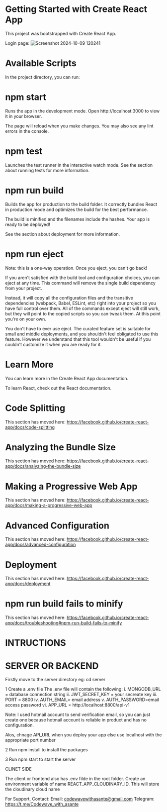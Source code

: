 # Getting Started with Create React App
This project was bootstrapped with Create React App.

Login page:
![Screenshot 2024-10-09 120241](https://github.com/user-attachments/assets/2d093dcb-9779-4dc5-81c5-ed0a0c8b9714)

# Available Scripts
In the project directory, you can run:

# npm start
Runs the app in the development mode.
Open http://localhost:3000 to view it in your browser.

The page will reload when you make changes.
You may also see any lint errors in the console.

# npm test
Launches the test runner in the interactive watch mode.
See the section about running tests for more information.

# npm run build
Builds the app for production to the build folder.
It correctly bundles React in production mode and optimizes the build for the best performance.

The build is minified and the filenames include the hashes.
Your app is ready to be deployed!

See the section about deployment for more information.

# npm run eject
Note: this is a one-way operation. Once you eject, you can't go back!

If you aren't satisfied with the build tool and configuration choices, you can eject at any time. This command will remove the single build dependency from your project.

Instead, it will copy all the configuration files and the transitive dependencies (webpack, Babel, ESLint, etc) right into your project so you have full control over them. All of the commands except eject will still work, but they will point to the copied scripts so you can tweak them. At this point you're on your own.

You don't have to ever use eject. The curated feature set is suitable for small and middle deployments, and you shouldn't feel obligated to use this feature. However we understand that this tool wouldn't be useful if you couldn't customize it when you are ready for it.

# Learn More
You can learn more in the Create React App documentation.

To learn React, check out the React documentation.

# Code Splitting
This section has moved here: https://facebook.github.io/create-react-app/docs/code-splitting

# Analyzing the Bundle Size
This section has moved here: https://facebook.github.io/create-react-app/docs/analyzing-the-bundle-size

# Making a Progressive Web App
This section has moved here: https://facebook.github.io/create-react-app/docs/making-a-progressive-web-app

# Advanced Configuration
This section has moved here: https://facebook.github.io/create-react-app/docs/advanced-configuration

# Deployment
This section has moved here: https://facebook.github.io/create-react-app/docs/deployment

# npm run build fails to minify
This section has moved here: https://facebook.github.io/create-react-app/docs/troubleshooting#npm-run-build-fails-to-minify

# INTRUCTIONS
# SERVER OR BACKEND
Firstly move to the server directory eg: cd server

1 Create a .env file The .env file will contain the following: i. MONGODB_URL = database connection string ii. JWT_SECRET_KEY = your secreate key iii. PORT = 8800 iv. AUTH_EMAIL= email address v. AUTH_PASSWORD=email access password vi. APP_URL = http://localhost:8800/api-v1

Note: I used hotmail account to send verification email, so you can just create one because hotmail account is reliable in product and has no configuration.

Alos, chnage API_URL when you deploy your app else use localhost with the appropriate port number

2 Run npm install to install the packages

3 Run npm start to start the server

CLINET SIDE

The client or frontend also has .env filde in the root folder. Create an environment variable of name REACT_APP_CLOUDINARY_ID. This will store the cloudinary cloud name

For Support, Contact: Email: codewavewithasante@gmail.com Telegram: https://t.me/Codewave_with_asante
